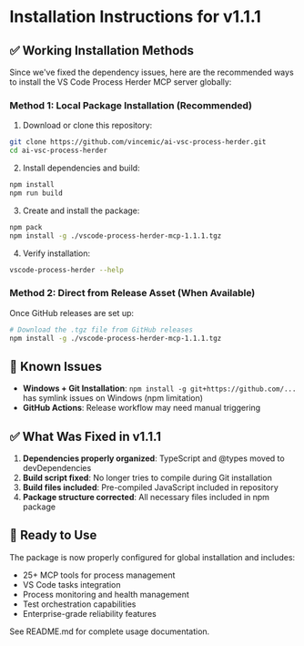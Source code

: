 # Installation Instructions for v1.1.1

## ✅ Working Installation Methods

Since we've fixed the dependency issues, here are the recommended ways to install the VS Code Process Herder MCP server globally:

### Method 1: Local Package Installation (Recommended)

1. Download or clone this repository:
```bash
git clone https://github.com/vincemic/ai-vsc-process-herder.git
cd ai-vsc-process-herder
```

2. Install dependencies and build:
```bash
npm install
npm run build
```

3. Create and install the package:
```bash
npm pack
npm install -g ./vscode-process-herder-mcp-1.1.1.tgz
```

4. Verify installation:
```bash
vscode-process-herder --help
```

### Method 2: Direct from Release Asset (When Available)

Once GitHub releases are set up:
```bash
# Download the .tgz file from GitHub releases
npm install -g ./vscode-process-herder-mcp-1.1.1.tgz
```

## 🐛 Known Issues

- **Windows + Git Installation**: `npm install -g git+https://github.com/...` has symlink issues on Windows (npm limitation)
- **GitHub Actions**: Release workflow may need manual triggering

## ✅ What Was Fixed in v1.1.1

1. **Dependencies properly organized**: TypeScript and @types moved to devDependencies
2. **Build script fixed**: No longer tries to compile during Git installation  
3. **Build files included**: Pre-compiled JavaScript included in repository
4. **Package structure corrected**: All necessary files included in npm package

## 🚀 Ready to Use

The package is now properly configured for global installation and includes:
- 25+ MCP tools for process management
- VS Code tasks integration
- Process monitoring and health management
- Test orchestration capabilities
- Enterprise-grade reliability features

See README.md for complete usage documentation.